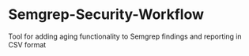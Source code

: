 # Semgrep-Security-Workflow
Tool for adding aging functionality to Semgrep findings and reporting in CSV format